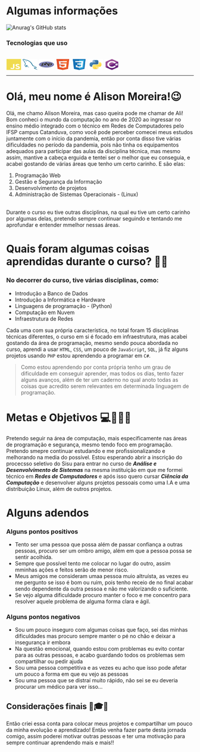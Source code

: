 # Algumas informações
![Anurag's GitHub stats](https://github-readme-stats.vercel.app/api?username=alisonmmoreira&show_icons=true&theme=transparent) 

### Tecnologias que uso
<div style="display: inline_block"><br>
  <img align="center" alt="Ali-JS" height="30" width="40" src="https://raw.githubusercontent.com/devicons/devicon/master/icons/javascript/javascript-plain.svg">
  <img align="center" alt="Ali-SQL" height="30" width="40" src="https://raw.githubusercontent.com/devicons/devicon/master/icons/mysql/mysql-plain.svg">
  <img align="center" alt="Ali-PHP" height="30" width="40" src="https://raw.githubusercontent.com/devicons/devicon/master/icons/php/php-original.svg">
  <img align="center" alt="Ali-HTML" height="30" width="40" src="https://raw.githubusercontent.com/devicons/devicon/master/icons/html5/html5-original.svg">
  <img align="center" alt="Ali-CSS" height="30" width="40" src="https://raw.githubusercontent.com/devicons/devicon/master/icons/css3/css3-original.svg">
  <img align="center" alt="Ali-Python" height="30" width="40" src="https://raw.githubusercontent.com/devicons/devicon/master/icons/python/python-original.svg">
  <img align="center" alt="Ali-Csharp" height="30" width="40" src="https://raw.githubusercontent.com/devicons/devicon/master/icons/csharp/csharp-original.svg">
</div>
<hr>

# Olá, meu nome é Alison Moreira!😉

Olá, me chamo Alison Moreira, mas caso queira pode me chamar de Ali! Bom conheci o mundo da computação no ano de 2020 ao ingressar no ensino médio integrado com o técnico em Redes de Computadores pelo IFSP campus Catanduva, como você pode perceber comecei meus estudos juntamente com o início da pandemia, então por conta disso tive várias dificuldades no período da pandemia, pois não tinha os equipamentos adequados para participar das aulas da disciplina técnica, mas mesmo assim, mantive a cabeça erguida e tentei ser o melhor que eu conseguia, e acabei gostando de várias áreas que tenho um certo carinho. E são elas: <br>
<ol>
        <li>Programação Web</li>
        <li>Gestão e Segurança da Informação</li>
        <li>Desenvolvimento de projetos</li>
        <li>Administração de Sistemas Operacionais - (Linux)</li>
</ol>
<br>
Durante o curso eu tive outras disciplinas, na qual eu tive um certo carinho por algumas delas, pretendo sempre continuar seguindo e tentando me aprofundar e entender mmelhor nessas áreas.

# Quais foram algumas coisas aprendidas durante o curso? 📒🤔

### No decorrer do curso, tive várias disciplinas, como:
<ul>
      <li>Introdução a Banco de Dados</li>
      <li>Introdução a Informática e Hardware</li>
      <li>Linguagens de programação - (Python)</li>
      <li>Computação em Nuvem</li>
      <li>Infraestrutura de Redes</li>
</ul>

Cada uma com sua própria característica, no total foram 15 disciplinas técnicas diferentes, o curso em si é focado em infraestrutura, mas acabei gostando da área de programação, mesmo sendo pouca abordada no curso, aprendi a usar `HTML`, `CSS`, um pouco de `JavaScript`, `SQL`, já fiz alguns projetos usando `PHP` estou aprendendo a programar em `C#`. 

> Como estou aprendendo por conta própria tenho um grau de dificuldade em conseguir aprender, mas todos os dias, tento fazer alguns avanços, além de ter um caderno no qual anoto todas as coisas que acredito serem relevantes em determinada linguagem de programação.

#  Metas e Objetivos 💻👨🏽‍💻
Pretendo seguir na área de computação, mais especificamente nas áreas de programação e segurança, mesmo tendo foco em programação. Pretendo smepre continuar estudando e me profissionalizando e melhorando na media do possível. Estou esperando abrir a inscrição do procecsso seletivo do Sisu para entrar no curso de <b><i>Análise e Desenvolvimento de Sistemas</i></b> na mesma instituição em que me formei técnico em <b><i>Redes de Computadores</i></b> e após isso quero cursar <b><i>Ciência da Computação</i></b> e desenvolver alguns projetos pessoais como uma I.A e uma distribuição Linux, além de outros projetos.

# Alguns adendos

### Alguns pontos positivos 
<ul>
    <li>Tento ser uma pessoa que possa além de passar confiança a outras pessoas, procuro ser um ombro amigo, além em que a pessoa possa se sentir acolhida.</li>
    <li>Sempre que possível tento me colocar no lugar do outro, assim mminhas ações e feitos serão de menor risco.</li>
    <li>Meus amigos me consideram umaa pessoa muio altruísta, as vezes eu me pergunto se isso é bom ou ruim, pois tenho receio de no final acabar sendo dependente da outra pessoa e não me valorizando o suficiente.</li>
    <li>Se vejo alguma dificuldade procuro manter o foco e me concentro para resolver aquele problema de alguma forma clara e ágil.</li>
</ul>

### Alguns pontos negativos
<ul>
        <li>Sou um pouco inseguro com algumas coisas que faço, sei das minhas dificuldades mas procuro sempre manter o pé no chão e deixar a insegurança ir embora</li>
        <li>Na questão emocional, quando estou com problemas eu evito contar para as outras pessoas, e acabo guardando todos os problemas sem compartilhar ou pedir ajuda</li>
        <li>Sou uma pessoa competitiva e as vezes eu acho que isso pode afetar um pouco a forma em que eu vejo as pessoas</li>
        <li>Sou uma pessoa que se distraí muito rápido, não sei se eu deveria procurar um médico para ver isso...</li>
</ul>

## Considerações finais 📆🎓🚀

Então criei essa conta para colocar meus projetos e compartilhar um pouco da minha evolução e aprendizado! Então venha fazer parte desta jornada comigo, assim poderei motivar outras pessoas e ter uma motivação para sempre continuar aprendendo mais e mais!! 
